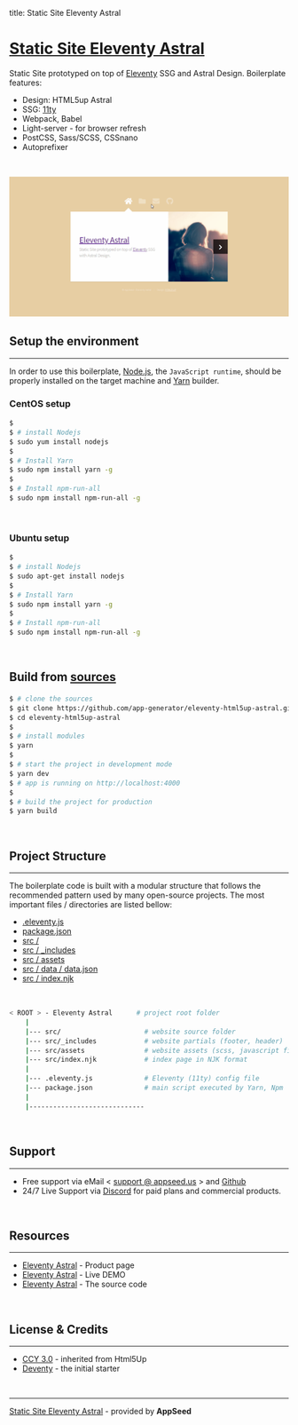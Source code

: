title: Static Site Eleventy Astral

# [Static Site Eleventy Astral](https://appseed.us/static-site/eleventy-html5up-astral)

Static Site prototyped on top of [Eleventy](https://www.11ty.io/) SSG and Astral Design. Boilerplate features:

- Design: HTML5up Astral
- SSG: [11ty](https://www.11ty.io/)
- Webpack, Babel
- Light-server - for browser refresh
- PostCSS, Sass/SCSS, CSSnano
- Autoprefixer

<br />

![Eleventy Html5UP Astral - Static Site built in Eleventy.](https://raw.githubusercontent.com/app-generator/static/master/products/eleventy-html5up-astral-intro.gif)

## Setup the environment
---

In order to use this boilerplate, [Node.js](https://nodejs.org/en/), the `JavaScript runtime`, should be properly installed on the target machine and [Yarn](https://yarnpkg.com/) builder.

### CentOS setup

```bash
$ 
$ # install Nodejs
$ sudo yum install nodejs  
$ 
$ # Install Yarn
$ sudo npm install yarn -g
$
$ # Install npm-run-all
$ sudo npm install npm-run-all -g
```

<br />

### Ubuntu setup

```bash
$ 
$ # install Nodejs
$ sudo apt-get install nodejs  
$ 
$ # Install Yarn
$ sudo npm install yarn -g
$
$ # Install npm-run-all
$ sudo npm install npm-run-all -g
```

<br />

## Build from [sources](https://github.com/app-generator/eleventy-html5up-astral)

```bash
$ # clone the sources
$ git clone https://github.com/app-generator/eleventy-html5up-astral.git
$ cd eleventy-html5up-astral
$
$ # install modules
$ yarn
$
$ # start the project in development mode
$ yarn dev
$ # app is running on http://localhost:4000
$
$ # build the project for production
$ yarn build
```

<br />

## Project Structure

---

The boilerplate code is built with a modular structure that follows the recommended pattern used by many open-source projects. The most important files / directories are listed bellow:

- [.eleventy.js](https://github.com/app-generator/eleventy-html5up-astral/blob/master/.eleventy.js)
- [package.json](https://github.com/app-generator/eleventy-html5up-astral/blob/master/package.json)
- [src /](https://github.com/app-generator/eleventy-html5up-astral/tree/master/src)
- [src / _includes](https://github.com/app-generator/eleventy-html5up-astral/tree/master/src/_includes)
- [src / assets](https://github.com/app-generator/eleventy-html5up-astral/tree/master/src/assets)
- [src / data / data.json](https://github.com/app-generator/eleventy-html5up-astral/blob/master/src/_data/data.json)
- [src / index.njk](https://github.com/app-generator/eleventy-html5up-astral/blob/master/src/index.njk)

<br />

```bash
< ROOT > - Eleventy Astral      # project root folder
    |
    |--- src/                     # website source folder  
    |--- src/_includes            # website partials (footer, header)  
    |--- src/assets               # website assets (scss, javascript files)
    |--- src/index.njk            # index page in NJK format
    |  
    |--- .eleventy.js             # Eleventy (11ty) config file
    |--- package.json             # main script executed by Yarn, Npm
    |
    |-----------------------------
```

<br />

## Support

---

- Free support via eMail < [support @ appseed.us](https://appseed.us/support) > and [Github](https://github.com/app-generator/flask-argon-dashboard/issues/)
- 24/7 Live Support via [Discord](https://discord.gg/fZC6hup) for paid plans and commercial products.

<br />

## Resources

---

- [Eleventy Astral](https://appseed.us/static-site/eleventy-html5up-astral) - Product page
- [Eleventy Astral](https://eleventy-html5up-astral.appseed.us) - Live DEMO
- [Eleventy Astral](https://github.com/app-generator/eleventy-html5up-astral) - The source code

<br />

## License & Credits

---

- [CCY 3.0](https://html5up.net/license) - inherited from Html5Up
- [Deventy](https://github.com/ianrose/deventy) - the initial starter

<br />

---
[Static Site Eleventy Astral](https://appseed.us/static-site/eleventy-html5up-astral) - provided by **AppSeed**
